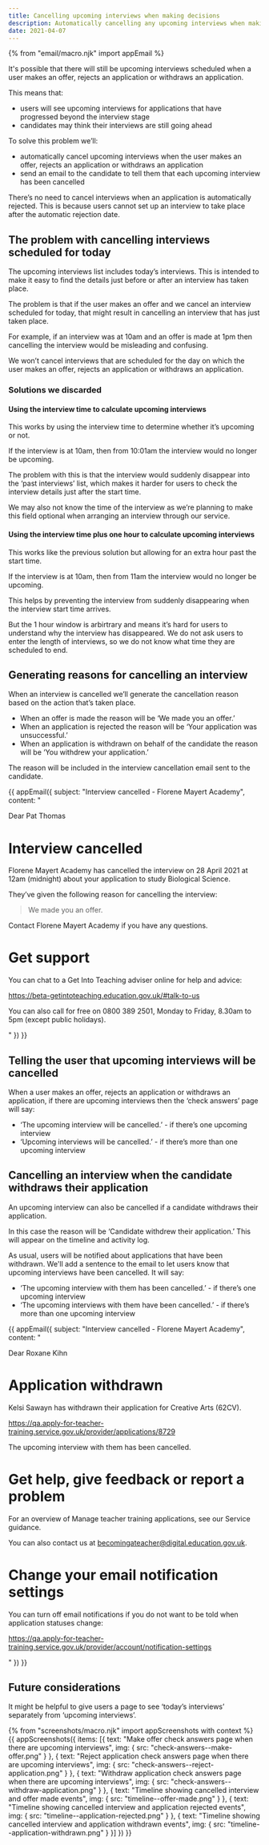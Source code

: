 ```yaml
---
title: Cancelling upcoming interviews when making decisions
description: Automatically cancelling any upcoming interviews when making an offer, rejecting an application or withdrawing an application
date: 2021-04-07
---
```


{% from "email/macro.njk" import appEmail %}

It's possible that there will still be upcoming interviews scheduled when a user makes an offer, rejects an application or withdraws an application.

This means that:

- users will see upcoming interviews for applications that have progressed beyond the interview stage
- candidates may think their interviews are still going ahead

To solve this problem we’ll:

- automatically cancel upcoming interviews when the user makes an offer, rejects an application or withdraws an application
- send an email to the candidate to tell them that each upcoming interview has been cancelled

There’s no need to cancel interviews when an application is automatically rejected. This is because users cannot set up an interview to take place after the automatic rejection date.

## The problem with cancelling interviews scheduled for today

The upcoming interviews list includes today’s interviews. This is intended to make it easy to find the details just before or after an interview has taken place.

The problem is that if the user makes an offer and we cancel an interview scheduled for today, that might result in cancelling an interview that has just taken place.

For example, if an interview was at 10am and an offer is made at 1pm then cancelling the interview would be misleading and confusing.

We won’t cancel interviews that are scheduled for the day on which the user makes an offer, rejects an application or withdraws an application.

### Solutions we discarded

#### Using the interview time to calculate upcoming interviews

This works by using the interview time to determine whether it’s upcoming or not.

If the interview is at 10am, then from 10:01am the interview would no longer be upcoming.

The problem with this is that the interview would suddenly disappear into the ‘past interviews’ list, which makes it harder for users to check the interview details just after the start time.

We may also not know the time of the interview as we’re planning to make this field optional when arranging an interview through our service.

#### Using the interview time plus one hour to calculate upcoming interviews

This works like the previous solution but allowing for an extra hour past the start time.

If the interview is at 10am, then from 11am the interview would no longer be upcoming.

This helps by preventing the interview from suddenly disappearing when the interview start time arrives.

But the 1 hour window is arbirtrary and means it’s hard for users to understand why the interview has disappeared. We do not ask users to enter the length of interviews, so we do not know what time they are scheduled to end.

## Generating reasons for cancelling an interview

When an interview is cancelled we’ll generate the cancellation reason based on the action that’s taken place.

- When an offer is made the reason will be ‘We made you an offer.’
- When an application is rejected the reason will be ‘Your application was unsuccessful.’
- When an application is withdrawn on behalf of the candidate the reason will be ‘You withdrew your application.’

The reason will be included in the interview cancellation email sent to the candidate.

<!-- markdownlint-disable MD025 MD001 -->
{{ appEmail({
 subject: "Interview cancelled - Florene Mayert Academy",
 content: "

Dear Pat Thomas

# Interview cancelled

Florene Mayert Academy has cancelled the interview on 28 April 2021 at 12am (midnight) about your application to study Biological Science.

They’ve given the following reason for cancelling the interview:

> We made you an offer.

Contact Florene Mayert Academy if you have any questions.

# Get support

You can chat to a Get Into Teaching adviser online for help and advice:

https://beta-getintoteaching.education.gov.uk/#talk-to-us

You can also call for free on 0800 389 2501, Monday to Friday, 8.30am to 5pm (except public holidays).

 "
}) }}

## Telling the user that upcoming interviews will be cancelled

When a user makes an offer, rejects an application or withdraws an application, if there are upcoming interviews then the ‘check answers’ page will say:

- ‘The upcoming interview will be cancelled.’ - if there’s one upcoming interview
- ‘Upcoming interviews will be cancelled.’ - if there’s more than one upcoming interview

## Cancelling an interview when the candidate withdraws their application

An upcoming interview can also be cancelled if a candidate withdraws their application.

In this case the reason will be ‘Candidate withdrew their application.’ This will appear on the timeline and activity log.

As usual, users will be notified about applications that have been withdrawn. We'll add a sentence to the email to let users know that upcoming interviews have been cancelled. It will say:

- ‘The upcoming interview with them has been cancelled.’ - if there’s one upcoming interview
- ‘The upcoming interviews with them have been cancelled.’ - if there’s more than one upcoming interview

<!-- markdownlint-disable MD025 MD001 -->
{{ appEmail({
 subject: "Interview cancelled - Florene Mayert Academy",
 content: "

Dear Roxane Kihn

# Application withdrawn

Kelsi Sawayn has withdrawn their application for Creative Arts (62CV).

https://qa.apply-for-teacher-training.service.gov.uk/provider/applications/8729

The upcoming interview with them has been cancelled.

# Get help, give feedback or report a problem

For an overview of Manage teacher training applications, see our Service guidance.

You can also contact us at becomingateacher@digital.education.gov.uk.

# Change your email notification settings

You can turn off email notifications if you do not want to be told when application statuses change:

https://qa.apply-for-teacher-training.service.gov.uk/provider/account/notification-settings

 "
}) }}

## Future considerations

It might be helpful to give users a page to see ‘today’s interviews’ separately from ‘upcoming interviews’.

{% from "screenshots/macro.njk" import appScreenshots with context %}
{{ appScreenshots({
  items: [{
    text: "Make offer check answers page when there are upcoming interviews",
    img: {
      src: "check-answers--make-offer.png"
    }
  }, {
    text: "Reject application check answers page when there are upcoming interviews",
    img: {
      src: "check-answers--reject-application.png"
    }
  }, {
    text: "Withdraw application check answers page when there are upcoming interviews",
    img: {
      src: "check-answers--withdraw-application.png"
    }
  }, {
    text: "Timeline showing cancelled interview and offer made events",
    img: {
      src: "timeline--offer-made.png"
    }
  }, {
    text: "Timeline showing cancelled interview and application rejected events",
    img: {
      src: "timeline--application-rejected.png"
    }
  }, {
    text: "Timeline showing cancelled interview and application withdrawn events",
    img: {
      src: "timeline--application-withdrawn.png"
    }
  }]
}) }}
